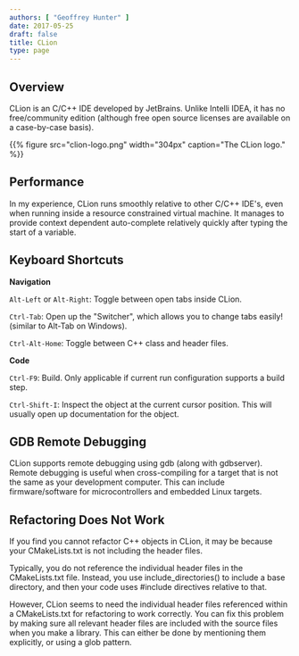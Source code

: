 ```yaml
---
authors: [ "Geoffrey Hunter" ]
date: 2017-05-25
draft: false
title: CLion
type: page
---
```


## Overview

CLion is an C/C++ IDE developed by JetBrains. Unlike Intelli IDEA, it has no free/community edition (although free open source licenses are available on a case-by-case basis).

{{% figure src="clion-logo.png" width="304px" caption="The CLion logo."  %}}

## Performance

In my experience, CLion runs smoothly relative to other C/C++ IDE's, even when running inside a resource constrained virtual machine. It manages to provide context dependent auto-complete relatively quickly after typing the start of a variable.

## Keyboard Shortcuts

**Navigation**

`Alt-Left` or `Alt-Right`: Toggle between open tabs inside CLion.

`Ctrl-Tab`: Open up the "Switcher", which allows you to change tabs easily! (similar to Alt-Tab on Windows).

`Ctrl-Alt-Home`: Toggle between C++ class and header files.

**Code**

`Ctrl-F9`: Build. Only applicable if current run configuration supports a build step.

`Ctrl-Shift-I`: Inspect the object at the current cursor position. This will usually open up documentation for the object.

## GDB Remote Debugging

CLion supports remote debugging using gdb (along with gdbserver). Remote debugging is useful when cross-compiling for a target that is not the same as your development computer. This can include firmware/software for microcontrollers and embedded Linux targets.

## Refactoring Does Not Work

If you find you cannot refactor C++ objects in CLion, it may be because your CMakeLists.txt is not including the header files.

Typically, you do not reference the individual header files in the CMakeLists.txt file. Instead, you use include_directories() to include a base directory, and then your code uses #include directives relative to that.

However, CLion seems to need the individual header files referenced within a CMakeLists.txt for refactoring to work correctly. You can fix this problem by making sure all relevant header files are included with the source files when you make a library. This can either be done by mentioning them explicitly, or using a glob pattern.
